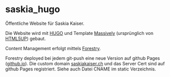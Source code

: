 # saskia_hugo

Öffentliche Website für Saskia Kaiser.

Die Website wird mit [HUGO](https://gohugo.io) und Template [Massively](https://themes.gohugo.io/hugo-theme-massively/) 
(ursprünglich von [HTML5UP](http://html5up.net/)) gebaut.

Content Management erfolgt mittels [Forestry](https://forestry.io). 

Forestry deployed bei jedem git-push eine neue Version auf github Pages ([github.io](https://github.io)).
Die custom domain [saskiakaiser.ch](https://saskiakaiser.ch) und das Server Cert sind auf github Pages registriert.
Siehe auch Datei CNAME im static Verzeichnis.
